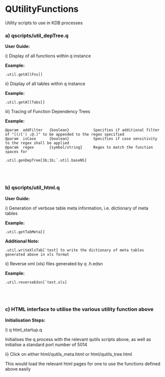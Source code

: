 # QUtilityFunctions

Utility scripts to use in KDB processes


###  a) qscripts/util_depTree.q

**User Guide:**

i) Display of all functions within q instance

__Example:__
```
.util.getAllFns[]
```

ii) Display of all tables within q instance

__Example:__
```
.util.getAllTabs[]
```

iii) Tracing of Function Dependency Trees

__Example:__
```
@param  addFilter   {boolean}           Specifies if additional filter of "[(/[') ;@.]" to be appended to the regex specified
@param  isCase      {boolean}           Specifies if case sensitivity to the regex shall be applied
@param  regex       {symbol/string}     Regex to match the function spaces for  
```
```
.util.genDepTree[1b;1b;`.util.baseNS]
```
<br><br/>
### b) qscripts/util_html.q


**User Guide:**

i) Generation of verbose table meta information, i.e. dictionary of meta tables

__Example:__ 
```
.util.getTabMeta[]
```
__Additional Note:__
```
.util.writeXlsTab[`test] to write the dictionary of meta tables generated above in xls format 
```

ii) Reverse xml (xls) files generated by q .h.edsn

__Example:__ 
```
.util.reverseEdsn[`test.xls]
```
<br><br/>

### c) HTML interface to utilise the various utility function above

**Initialisation Steps:**

i) q html_startup.q

Initialises the q process with the relevant qutils scripts above, as well as initialise a standard port number of 5014

ii) Click on either html/qutils_meta.html or html/qutils_tree.html

This would load the relevant html pages for one to use the functions defined above easily


